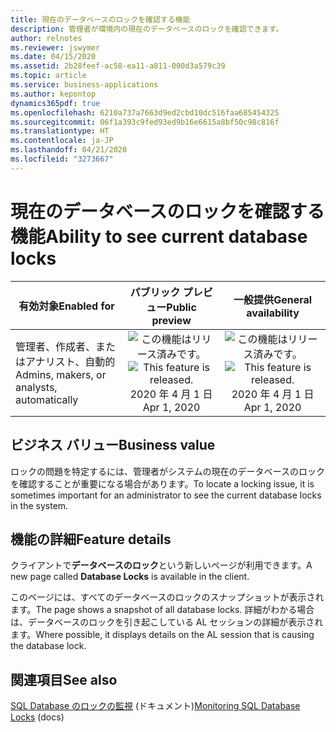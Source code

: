 ```yaml
---
title: 現在のデータベースのロックを確認する機能
description: 管理者が環境内の現在のデータベースのロックを確認できます。
author: relnotes
ms.reviewer: jswymer
ms.date: 04/15/2020
ms.assetid: 2b28feef-ac58-ea11-a811-000d3a579c39
ms.topic: article
ms.service: business-applications
ms.author: kepontop
dynamics365pdf: true
ms.openlocfilehash: 6210a737a7663d9ed2cbd10dc516faa685454325
ms.sourcegitcommit: 06f1a393c9fed93ed9b16e6615a8bf50c98c816f
ms.translationtype: HT
ms.contentlocale: ja-JP
ms.lasthandoff: 04/21/2020
ms.locfileid: "3273667"
---
```

# <a name="ability-to-see-current-database-locks"></a><span data-ttu-id="3c087-103">現在のデータベースのロックを確認する機能</span><span class="sxs-lookup"><span data-stu-id="3c087-103">Ability to see current database locks</span></span>


| <span data-ttu-id="3c087-104">有効対象</span><span class="sxs-lookup"><span data-stu-id="3c087-104">Enabled for</span></span>    |  <span data-ttu-id="3c087-105">パブリック プレビュー</span><span class="sxs-lookup"><span data-stu-id="3c087-105">Public preview</span></span> | <span data-ttu-id="3c087-106">一般提供</span><span class="sxs-lookup"><span data-stu-id="3c087-106">General availability</span></span> | 
| ---------- | :----------: |:----------: |
|<span data-ttu-id="3c087-107">管理者、作成者、またはアナリスト、自動的</span><span class="sxs-lookup"><span data-stu-id="3c087-107">Admins, makers, or analysts, automatically</span></span>|<span data-ttu-id="3c087-108">![この機能はリリース済みです。](/dynamics365-release-plan/media/green-checkmark.png "この機能はリリース済みです。")</span><span class="sxs-lookup"><span data-stu-id="3c087-108">![This feature is released.](/dynamics365-release-plan/media/green-checkmark.png "This feature is released.")</span></span> <span data-ttu-id="3c087-109">2020 年 4 月 1 日</span><span class="sxs-lookup"><span data-stu-id="3c087-109">Apr 1, 2020</span></span>| <span data-ttu-id="3c087-110">![この機能はリリース済みです。](/dynamics365-release-plan/media/green-checkmark.png "この機能はリリース済みです。")</span><span class="sxs-lookup"><span data-stu-id="3c087-110">![This feature is released.](/dynamics365-release-plan/media/green-checkmark.png "This feature is released.")</span></span> <span data-ttu-id="3c087-111">2020 年 4 月 1 日</span><span class="sxs-lookup"><span data-stu-id="3c087-111">Apr 1, 2020</span></span>|


## <a name="business-value"></a><span data-ttu-id="3c087-112">ビジネス バリュー</span><span class="sxs-lookup"><span data-stu-id="3c087-112">Business value</span></span>
<!-- bv start -->
<span data-ttu-id="3c087-113">ロックの問題を特定するには、管理者がシステムの現在のデータベースのロックを確認することが重要になる場合があります。</span><span class="sxs-lookup"><span data-stu-id="3c087-113">To locate a locking issue, it is sometimes important for an administrator to see the current database locks in the system.</span></span>
<!-- bv end -->



## <a name="feature-details"></a><span data-ttu-id="3c087-114">機能の詳細</span><span class="sxs-lookup"><span data-stu-id="3c087-114">Feature details</span></span>
<!--feature detail start -->
<span data-ttu-id="3c087-115">クライアントで**データベースのロック**という新しいページが利用できます。</span><span class="sxs-lookup"><span data-stu-id="3c087-115">A new page called **Database Locks** is available in the client.</span></span> 

<span data-ttu-id="3c087-116">このページには、すべてのデータベースのロックのスナップショットが表示されます。</span><span class="sxs-lookup"><span data-stu-id="3c087-116">The page shows a snapshot of all database locks.</span></span> <span data-ttu-id="3c087-117">詳細がわかる場合は、データベースのロックを引き起こしている AL セッションの詳細が表示されます。</span><span class="sxs-lookup"><span data-stu-id="3c087-117">Where possible, it displays details on the AL session that is causing the database lock.</span></span>
<!--feature detail end -->










## <a name="see-also"></a><span data-ttu-id="3c087-118">関連項目</span><span class="sxs-lookup"><span data-stu-id="3c087-118">See also</span></span>

<!--docs start-->
<span data-ttu-id="3c087-119">[SQL Database のロックの監視](https://docs.microsoft.com/dynamics365/business-central/dev-itpro/administration/monitor-database-locks) (ドキュメント)</span><span class="sxs-lookup"><span data-stu-id="3c087-119">[Monitoring SQL Database Locks](https://docs.microsoft.com/dynamics365/business-central/dev-itpro/administration/monitor-database-locks) (docs)</span></span>
<!--docs end-->

